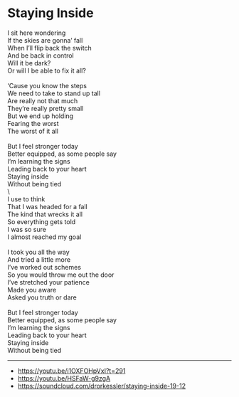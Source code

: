 # Staying Inside

I sit here wondering\
If the skies are gonna’ fall\
When I’ll flip back the switch\
And be back in control\
Will it be dark?\
Or will I be able to fix it all?\
\
‘Cause you know the steps\
We need to take to stand up tall\
Are really not that much\
They’re really pretty small\
But we end up holding\
Fearing the worst\
The worst of it all\
\
But I feel stronger today\
Better equipped, as some people say\
I’m learning the signs\
Leading back to your heart\
Staying inside\
Without being tied\
\        
I use to think\
That I was headed for a fall\
The kind that wrecks it all\
So everything gets told\
I was so sure\
I almost reached my goal\
\
I took you all the way\
And tried a little more\
I’ve worked out schemes\
So you would throw me out the door\
I’ve stretched your patience\
Made you aware\
Asked you truth or dare\
\
But I feel stronger today\
Better equipped, as some people say\
I’m learning the signs\
Leading back to your heart\
Staying inside\
Without being tied

---
- https://youtu.be/i1OXFOHpVxI?t=291
- https://youtu.be/HSFaW-g9zgA
- https://soundcloud.com/drorkessler/staying-inside-19-12

